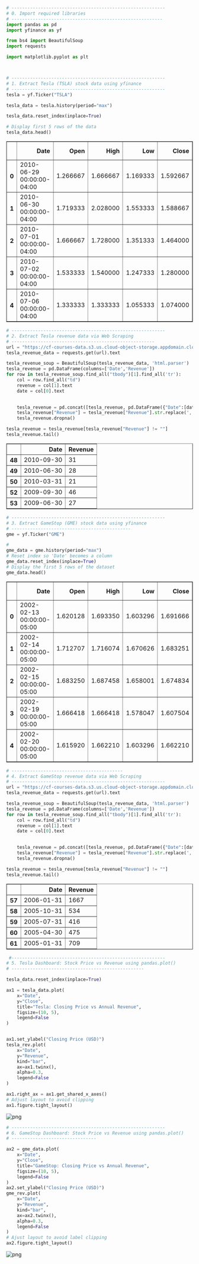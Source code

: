 ```python
# ----------------------------------------------------------
# 0. Import required libraries
# ---------------------------------------------------------
import pandas as pd
import yfinance as yf

from bs4 import BeautifulSoup
import requests

import matplotlib.pyplot as plt



# ----------------------------------------------------------
# 1. Extract Tesla (TSLA) stock data using yfinance
# ----------------------------------------------------------
tesla = yf.Ticker("TSLA")

tesla_data = tesla.history(period="max")

tesla_data.reset_index(inplace=True)

# Display first 5 rows of the data
tesla_data.head()
```




<div>
<style scoped>
    .dataframe tbody tr th:only-of-type {
        vertical-align: middle;
    }

    .dataframe tbody tr th {
        vertical-align: top;
    }

    .dataframe thead th {
        text-align: right;
    }
</style>
<table border="1" class="dataframe">
  <thead>
    <tr style="text-align: right;">
      <th></th>
      <th>Date</th>
      <th>Open</th>
      <th>High</th>
      <th>Low</th>
      <th>Close</th>
      <th>Volume</th>
      <th>Dividends</th>
      <th>Stock Splits</th>
    </tr>
  </thead>
  <tbody>
    <tr>
      <th>0</th>
      <td>2010-06-29 00:00:00-04:00</td>
      <td>1.266667</td>
      <td>1.666667</td>
      <td>1.169333</td>
      <td>1.592667</td>
      <td>281494500</td>
      <td>0.0</td>
      <td>0.0</td>
    </tr>
    <tr>
      <th>1</th>
      <td>2010-06-30 00:00:00-04:00</td>
      <td>1.719333</td>
      <td>2.028000</td>
      <td>1.553333</td>
      <td>1.588667</td>
      <td>257806500</td>
      <td>0.0</td>
      <td>0.0</td>
    </tr>
    <tr>
      <th>2</th>
      <td>2010-07-01 00:00:00-04:00</td>
      <td>1.666667</td>
      <td>1.728000</td>
      <td>1.351333</td>
      <td>1.464000</td>
      <td>123282000</td>
      <td>0.0</td>
      <td>0.0</td>
    </tr>
    <tr>
      <th>3</th>
      <td>2010-07-02 00:00:00-04:00</td>
      <td>1.533333</td>
      <td>1.540000</td>
      <td>1.247333</td>
      <td>1.280000</td>
      <td>77097000</td>
      <td>0.0</td>
      <td>0.0</td>
    </tr>
    <tr>
      <th>4</th>
      <td>2010-07-06 00:00:00-04:00</td>
      <td>1.333333</td>
      <td>1.333333</td>
      <td>1.055333</td>
      <td>1.074000</td>
      <td>103003500</td>
      <td>0.0</td>
      <td>0.0</td>
    </tr>
  </tbody>
</table>
</div>




```python
# ----------------------------------------------------------
# 2. Extract Tesla revenue data via Web Scraping
# ------------------------------------------------------
url = "https://cf-courses-data.s3.us.cloud-object-storage.appdomain.cloud/IBMDeveloperSkillsNetwork-PY0220EN-SkillsNetwork/labs/project/revenue.htm"
tesla_revenue_data = requests.get(url).text

tesla_revenue_soup = BeautifulSoup(tesla_revenue_data, 'html.parser')
tesla_revenue = pd.DataFrame(columns=['Date','Revenue'])
for row in tesla_revenue_soup.find_all("tbody")[1].find_all('tr'):
    col = row.find_all("td")
    revenue = col[1].text
    date = col[0].text
    

    tesla_revenue = pd.concat([tesla_revenue, pd.DataFrame({"Date":[date], "Revenue" : [revenue]})], ignore_index = True)
    tesla_revenue["Revenue"] = tesla_revenue["Revenue"].str.replace(',|\$',"", regex=True)
    tesla_revenue.dropna()

tesla_revenue = tesla_revenue[tesla_revenue["Revenue"] != ""]
tesla_revenue.tail()
```




<div>
<style scoped>
    .dataframe tbody tr th:only-of-type {
        vertical-align: middle;
    }

    .dataframe tbody tr th {
        vertical-align: top;
    }

    .dataframe thead th {
        text-align: right;
    }
</style>
<table border="1" class="dataframe">
  <thead>
    <tr style="text-align: right;">
      <th></th>
      <th>Date</th>
      <th>Revenue</th>
    </tr>
  </thead>
  <tbody>
    <tr>
      <th>48</th>
      <td>2010-09-30</td>
      <td>31</td>
    </tr>
    <tr>
      <th>49</th>
      <td>2010-06-30</td>
      <td>28</td>
    </tr>
    <tr>
      <th>50</th>
      <td>2010-03-31</td>
      <td>21</td>
    </tr>
    <tr>
      <th>52</th>
      <td>2009-09-30</td>
      <td>46</td>
    </tr>
    <tr>
      <th>53</th>
      <td>2009-06-30</td>
      <td>27</td>
    </tr>
  </tbody>
</table>
</div>


```python
# ----------------------------------------------------------
# 3. Extract GameStop (GME) stock data using yfinance
# ---------------------------------------------
gme = yf.Ticker("GME")

#
gme_data = gme.history(period="max")
# Reset index so 'Date' becomes a column
gme_data.reset_index(inplace=True)
# Display the first 5 rows of the dataset 
gme_data.head()
```




<div>
<style scoped>
    .dataframe tbody tr th:only-of-type {
        vertical-align: middle;
    }

    .dataframe tbody tr th {
        vertical-align: top;
    }

    .dataframe thead th {
        text-align: right;
    }
</style>
<table border="1" class="dataframe">
  <thead>
    <tr style="text-align: right;">
      <th></th>
      <th>Date</th>
      <th>Open</th>
      <th>High</th>
      <th>Low</th>
      <th>Close</th>
      <th>Volume</th>
      <th>Dividends</th>
      <th>Stock Splits</th>
    </tr>
  </thead>
  <tbody>
    <tr>
      <th>0</th>
      <td>2002-02-13 00:00:00-05:00</td>
      <td>1.620128</td>
      <td>1.693350</td>
      <td>1.603296</td>
      <td>1.691666</td>
      <td>76216000</td>
      <td>0.0</td>
      <td>0.0</td>
    </tr>
    <tr>
      <th>1</th>
      <td>2002-02-14 00:00:00-05:00</td>
      <td>1.712707</td>
      <td>1.716074</td>
      <td>1.670626</td>
      <td>1.683251</td>
      <td>11021600</td>
      <td>0.0</td>
      <td>0.0</td>
    </tr>
    <tr>
      <th>2</th>
      <td>2002-02-15 00:00:00-05:00</td>
      <td>1.683250</td>
      <td>1.687458</td>
      <td>1.658001</td>
      <td>1.674834</td>
      <td>8389600</td>
      <td>0.0</td>
      <td>0.0</td>
    </tr>
    <tr>
      <th>3</th>
      <td>2002-02-19 00:00:00-05:00</td>
      <td>1.666418</td>
      <td>1.666418</td>
      <td>1.578047</td>
      <td>1.607504</td>
      <td>7410400</td>
      <td>0.0</td>
      <td>0.0</td>
    </tr>
    <tr>
      <th>4</th>
      <td>2002-02-20 00:00:00-05:00</td>
      <td>1.615920</td>
      <td>1.662210</td>
      <td>1.603296</td>
      <td>1.662210</td>
      <td>6892800</td>
      <td>0.0</td>
      <td>0.0</td>
    </tr>
  </tbody>
</table>
</div>




```python
# ------------------------------------------
# 4. Extract GameStop revenue data via Web Scraping
# ----------------------------------------------------------
url = "https://cf-courses-data.s3.us.cloud-object-storage.appdomain.cloud/IBMDeveloperSkillsNetwork-PY0220EN-SkillsNetwork/labs/project/stock.html"
tesla_revenue_data = requests.get(url).text

tesla_revenue_soup = BeautifulSoup(tesla_revenue_data, 'html.parser')
tesla_revenue = pd.DataFrame(columns=['Date','Revenue'])
for row in tesla_revenue_soup.find_all("tbody")[1].find_all('tr'):
    col = row.find_all("td")
    revenue = col[1].text
    date = col[0].text
    

    tesla_revenue = pd.concat([tesla_revenue, pd.DataFrame({"Date":[date], "Revenue" : [revenue]})], ignore_index = True)
    tesla_revenue["Revenue"] = tesla_revenue["Revenue"].str.replace(',|\$',"", regex=True)
    tesla_revenue.dropna()

tesla_revenue = tesla_revenue[tesla_revenue["Revenue"] != ""]
tesla_revenue.tail()
```




<div>
<style scoped>
    .dataframe tbody tr th:only-of-type {
        vertical-align: middle;
    }

    .dataframe tbody tr th {
        vertical-align: top;
    }

    .dataframe thead th {
        text-align: right;
    }
</style>
<table border="1" class="dataframe">
  <thead>
    <tr style="text-align: right;">
      <th></th>
      <th>Date</th>
      <th>Revenue</th>
    </tr>
  </thead>
  <tbody>
    <tr>
      <th>57</th>
      <td>2006-01-31</td>
      <td>1667</td>
    </tr>
    <tr>
      <th>58</th>
      <td>2005-10-31</td>
      <td>534</td>
    </tr>
    <tr>
      <th>59</th>
      <td>2005-07-31</td>
      <td>416</td>
    </tr>
    <tr>
      <th>60</th>
      <td>2005-04-30</td>
      <td>475</td>
    </tr>
    <tr>
      <th>61</th>
      <td>2005-01-31</td>
      <td>709</td>
    </tr>
  </tbody>
</table>
</div>



```python
 #----------------------------------------------------------
# 5. Tesla Dashboard: Stock Price vs Revenue using pandas.plot()
# --------------------------------------------------

tesla_data.reset_index(inplace=True)

ax1 = tesla_data.plot(
    x="Date", 
    y="Close",
    title="Tesla: Closing Price vs Annual Revenue",
    figsize=(10, 5),
    legend=False
)


ax1.set_ylabel("Closing Price (USD)")
tesla_rev.plot(
    x="Date", 
    y="Revenue", 
    kind="bar",
    ax=ax1.twinx(), 
    alpha=0.3,
    legend=False
)

ax1.right_ax = ax1.get_shared_x_axes()
# Adjust layout to avoid clipping
ax1.figure.tight_layout()
```


    
![png](output_4_0.png)
    



```python
# ----------------------------------------------------------
# 6. GameStop Dashboard: Stock Price vs Revenue using pandas.plot()
# --------------------------------

ax2 = gme_data.plot(
    x="Date", 
    y="Close",
    title="GameStop: Closing Price vs Annual Revenue",
    figsize=(10, 5),
    legend=False
)
ax2.set_ylabel("Closing Price (USD)")
gme_rev.plot(
    x="Date", 
    y="Revenue", 
    kind="bar",
    ax=ax2.twinx(), 
    alpha=0.3,
    legend=False
)
# Ajust layout to avoid label clipping
ax2.figure.tight_layout()
```


    
![png](output_5_0.png)
    



```python

```
